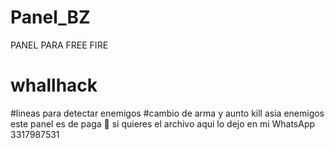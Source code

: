 # Panel_BZ
PANEL PARA FREE FIRE 
# whallhack 
#lineas para detectar enemigos 
#cambio de arma y aunto kill asia enemigos 
este panel es de paga 🤑 
si quieres el archivo aqui lo dejo en mi WhatsApp 
3317987531
